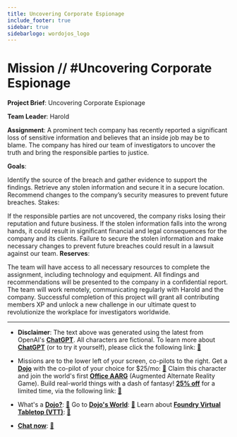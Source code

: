 ```yaml
---
title: Uncovering Corporate Espionage
include_footer: true
sidebar: true
sidebarlogo: wordojos_logo
---
```

# Mission // #Uncovering Corporate Espionage

**Project Brief**: Uncovering Corporate Espionage

**Team Leader**: Harold

**Assignment**: A prominent tech company has recently reported a significant loss of sensitive information and believes that an inside job may be to blame. The company has hired our team of investigators to uncover the truth and bring the responsible parties to justice.

**Goals**:

Identify the source of the breach and gather evidence to support the findings.
Retrieve any stolen information and secure it in a secure location.
Recommend changes to the company’s security measures to prevent future breaches.
Stakes:

If the responsible parties are not uncovered, the company risks losing their reputation and future business.
If the stolen information falls into the wrong hands, it could result in significant financial and legal consequences for the company and its clients.
Failure to secure the stolen information and make necessary changes to prevent future breaches could result in a lawsuit against our team.
**Reserves**:

The team will have access to all necessary resources to complete the assignment, including technology and equipment.
All findings and recommendations will be presented to the company in a confidential report.
The team will work remotely, communicating regularly with Harold and the company.
Successful completion of this project will grant all contributing members XP and unlock a new challenge in our ultimate quest to revolutionize the workplace for investigators worldwide.

---

* **Disclaimer**: The text above was generated using the latest from OpenAI's [**ChatGPT**](https://openai.com/blog/chatgpt/).  All characters are fictional.  To learn more about [**ChatGPT**](https://openai.com/blog/chatgpt/) (or to try it yourself), please click the following link: [:closed_book:](https://openai.com/blog/chatgpt/)

* Missions are to the lower left of your screen, co-pilots to the right. Get a [**Dojo**](https://workmates.live/marketplace) with the co-pilot of your choice for $25/mo: [:green_book:](https://workmates.live/marketplace)  Claim this character and join the world's first [**Office AARG**](https://dojos.world) (Augmented Alternate Reality Game). Build real-world things with a dash of fantasy! [**25% off**](https://blog.workmates.live/deal-on-a-dojo) for a limited time, via the following link: [:green_book:](https://blog.workmates.live/deal-on-a-dojo) 

* What's a [**Dojo?**](https://workdojos.com): [:blue_book:](https://workdojos.com)  Go to [**Dojo's World**](https://dojos.world): [:blue_book:](https://dojos.world)  Learn about [**Foundry Virtual Tabletop (VTT)**](https://foundryvtt.com): [:closed_book:](https://foundryvtt.com/)

* [**Chat now**](https://chat.workmates.live/channel/support): [:ledger:](https://chat.workmates.live/channel/support)
